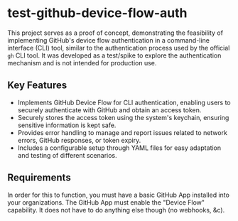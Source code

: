 # test-github-device-flow-auth

This project serves as a proof of concept, demonstrating the feasibility of
implementing GitHub's device flow authentication in a command-line interface
(CLI) tool, similar to the authentication process used by the official `gh` CLI
tool. It was developed as a test/spike to explore the authentication mechanism
and is not intended for production use.

## Key Features

- Implements GitHub Device Flow for CLI authentication, enabling users to
  securely authenticate with GitHub and obtain an access token.
- Securely stores the access token using the system's keychain, ensuring
  sensitive information is kept safe.
- Provides error handling to manage and report issues related to network
  errors, GitHub responses, or token expiry.
- Includes a configurable setup through YAML files for easy adaptation and
  testing of different scenarios.

## Requirements

In order for this to function, you must have a basic GitHub App installed into
your organizations. The GitHub App must enable the "Device Flow" capability. It
does not have to do anything else though (no webhooks, &c).

